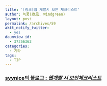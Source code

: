 ```yaml
---
title: '[링크]웹 개발시 보안 체크리스트'
author: 녹풍(綠風, Windgreen)
layout: post
permalink: /archives/59
aktt_notify_twitter:
  - yes
daumview_id:
  - 37256363
categories:
  - 기타
tags:
  - TIP
---
```

<h3 class="r">
  <a realurl="http://blog.empas.com/syynice/32238329" href="http://syynice.egloos.com/8747429" target="_blank" class="l" onmousedown="return clk(this.href,&#039;&#039;,&#039;&#039;,&#039;res&#039;,&#039;1&#039;,&#039;&#039;)">syynice의 블로그 : <em>웹개발 시 보안체크리스트</em></a>
</h3>